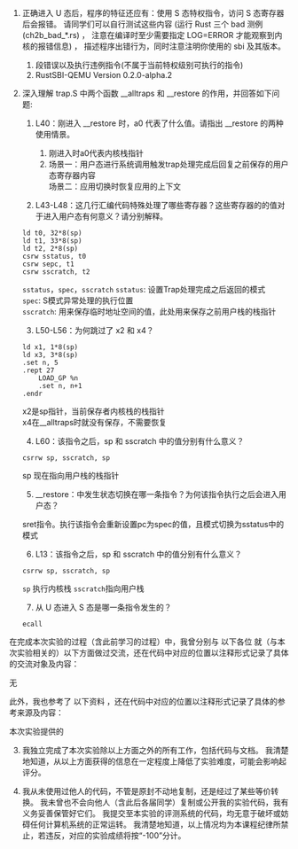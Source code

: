 1. 正确进入 U 态后，程序的特征还应有：使用 S 态特权指令，访问 S 态寄存器后会报错。 请同学们可以自行测试这些内容 (运行 Rust 三个 bad 测例 (ch2b_bad_*.rs) ， 注意在编译时至少需要指定 LOG=ERROR 才能观察到内核的报错信息) ， 描述程序出错行为，同时注意注明你使用的 sbi 及其版本。
    1. 段错误以及执行违例指令(不属于当前特权级别可执行的指令)
    2. RustSBI-QEMU Version 0.2.0-alpha.2

2. 深入理解 trap.S 中两个函数 __alltraps 和 __restore 的作用，并回答如下问题:

    1. L40：刚进入 __restore 时，a0 代表了什么值。请指出 __restore 的两种使用情景。
        1. 刚进入时a0代表内核栈指针
        2. 场景一：用户态进行系统调用触发trap处理完成后回复之前保存的用户态寄存器内容 \
           场景二：应用切换时恢复应用的上下文

    2. L43-L48：这几行汇编代码特殊处理了哪些寄存器？这些寄存器的的值对于进入用户态有何意义？请分别解释。

    ```
    ld t0, 32*8(sp)
    ld t1, 33*8(sp)
    ld t2, 2*8(sp)
    csrw sstatus, t0
    csrw sepc, t1
    csrw sscratch, t2
    ```

    `sstatus`，`spec`，`sscratch`
    `sstatus`: 设置Trap处理完成之后返回的模式 \
    `spec`: S模式异常处理的执行位置 \
    `sscratch`: 用来保存临时地址空间的值，此处用来保存之前用户栈的栈指针

    3. L50-L56：为何跳过了 x2 和 x4？
    ```
    ld x1, 1*8(sp)
    ld x3, 3*8(sp)
    .set n, 5
    .rept 27
        LOAD_GP %n
        .set n, n+1
    .endr
    ```

    x2是sp指针，当前保存者内核栈的栈指针 \
    x4在__alltraps时就没有保存，不需要恢复

    4. L60：该指令之后，sp 和 sscratch 中的值分别有什么意义？
    ```
    csrrw sp, sscratch, sp
    ```

    sp 现在指向用户栈的栈指针

    5. __restore：中发生状态切换在哪一条指令？为何该指令执行之后会进入用户态？

    sret指令。执行该指令会重新设置pc为spec的值，且模式切换为sstatus中的模式

    6. L13：该指令之后，sp 和 sscratch 中的值分别有什么意义？
    ```
    csrrw sp, sscratch, sp
    ```

    `sp` 执行内核栈 `sscratch`指向用户栈

    7. 从 U 态进入 S 态是哪一条指令发生的？

    `ecall`


在完成本次实验的过程（含此前学习的过程）中，我曾分别与 以下各位 就（与本次实验相关的）以下方面做过交流，还在代码中对应的位置以注释形式记录了具体的交流对象及内容：

无

此外，我也参考了 以下资料 ，还在代码中对应的位置以注释形式记录了具体的参考来源及内容：

本次实验提供的

3. 我独立完成了本次实验除以上方面之外的所有工作，包括代码与文档。 我清楚地知道，从以上方面获得的信息在一定程度上降低了实验难度，可能会影响起评分。

4. 我从未使用过他人的代码，不管是原封不动地复制，还是经过了某些等价转换。 我未曾也不会向他人（含此后各届同学）复制或公开我的实验代码，我有义务妥善保管好它们。 我提交至本实验的评测系统的代码，均无意于破坏或妨碍任何计算机系统的正常运转。 我清楚地知道，以上情况均为本课程纪律所禁止，若违反，对应的实验成绩将按“-100”分计。